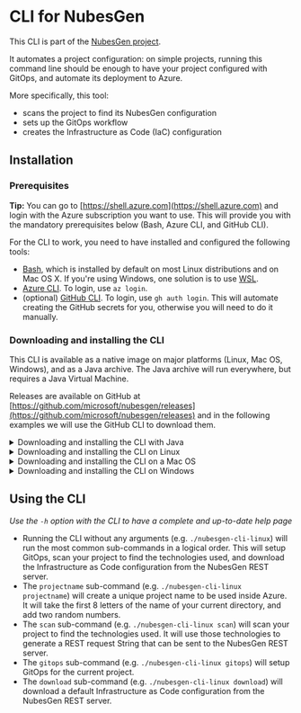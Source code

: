 # CLI for NubesGen

This CLI is part of the [NubesGen project](https://nubesgen.com).

It automates a project configuration: on simple projects,
running this command line should be enough
to have your project configured with GitOps, and automate its deployment to Azure.

More specifically, this tool:
- scans the project to find its NubesGen configuration
- sets up the GitOps workflow
- creates the Infrastructure as Code (IaC) configuration

## Installation

### Prerequisites

__Tip:__ You can go to [https://shell.azure.com](https://shell.azure.com) and login with the Azure subscription you want to use. This will provide you with the 
mandatory prerequisites below (Bash, Azure CLI, and GitHub CLI).

For the CLI to work, you need to have installed and configured the following tools:

- [Bash](https://fr.wikipedia.org/wiki/Bourne-Again_shell), which is installed by default on most Linux distributions and on Mac OS X. If you're using Windows, one solution is to use [WSL](https://aka.ms/nubesgen-install-wsl).
- [Azure CLI](https://aka.ms/nubesgen-install-az-cli). To login, use `az login`.
- (optional) [GitHub CLI](https://cli.github.com/). To login, use `gh auth login`. This will automate creating the GitHub secrets for you, otherwise you will need to do it manually.

### Downloading and installing the CLI

This CLI is available as a native image on major platforms (Linux, Mac OS, Windows), and as a Java archive. The Java archive will run everywhere, but
requires a Java Virtual Machine.

Releases are available on GitHub at [https://github.com/microsoft/nubesgen/releases](https://github.com/microsoft/nubesgen/releases) and in the following examples we will use the GitHub CLI to download them.

<details>
<summary>Downloading and installing the CLI with Java</summary>

To run the Java archive, you need to have a Java Virtual Machine (version 11 or higher) installed.

- Download the latest release: `gh release download --repo microsoft/nubesgen --pattern='nubesgen-cli-*.jar'`
- Run the binary: `java -jar nubesgen-*.jar -h`
</details>

<details>
<summary>Downloading and installing the CLI on Linux</summary>

To run the binary on Linux, you need to:

- Download the latest release: `gh release download --repo microsoft/nubesgen --pattern='nubesgen-cli-linux'`
- Make the binary executable: `chmod +x nubesgen-cli-linux`
- Run the binary: `./nubesgen-cli-linux -h`

</details>
<details>
<summary>Downloading and installing the CLI on a Mac OS</summary>

To run the binary on a Mac OS, you need to:

- Download the latest release: `gh release download --repo microsoft/nubesgen --pattern='nubesgen-cli-macos'`
- If on Apple Silicon, install Rosetta if it's not already installed: `/usr/sbin/softwareupdate --install-rosetta --agree-to-license`
- Make the binary executable: `chmod +x nubesgen-cli-macos`
- Allow Mac OS X to execute it: `xattr -d com.apple.quarantine nubesgen-cli-macos`
- Run the binary: `./nubesgen-cli-macos -h`

</details>
<details>
<summary>Downloading and installing the CLI on Windows</summary>

To run the binary on Windows, you need to:

- Download the latest release: `gh release download --repo microsoft/nubesgen --pattern='nubesgen-cli-windows.exe'`
- Run the binary: `nubesgen-cli-windows -h`

</details>

## Using the CLI

_Use the `-h` option with the CLI to have a complete and up-to-date help page_

- Running the CLI without any arguments (e.g. `./nubesgen-cli-linux`) will run the most common sub-commands in a logical order. This will setup GitOps, scan your project to find the technologies used, and download the Infrastructure as Code configuration from the NubesGen REST server.
- The `projectname` sub-command (e.g. `./nubesgen-cli-linux projectname`) will create a unique project name to be used inside Azure. It will take the first 8 letters of the name of your current directory, and add two random numbers.
- The `scan` sub-command (e.g. `./nubesgen-cli-linux scan`) will scan your project to find the technologies used. It will use those technologies to generate a REST request String that can be sent to the NubesGen REST server.
- The `gitops` sub-command (e.g. `./nubesgen-cli-linux gitops`) will setup GitOps for the current project.
- The `download` sub-command (e.g. `./nubesgen-cli-linux download`) will download a default Infrastructure as Code configuration from the NubesGen REST server.
